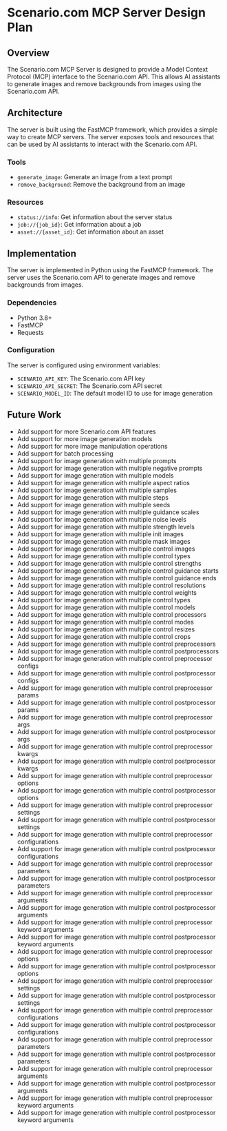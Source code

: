 # Scenario.com MCP Server Design Plan

## Overview

The Scenario.com MCP Server is designed to provide a Model Context Protocol (MCP) interface to the Scenario.com API. This allows AI assistants to generate images and remove backgrounds from images using the Scenario.com API.

## Architecture

The server is built using the FastMCP framework, which provides a simple way to create MCP servers. The server exposes tools and resources that can be used by AI assistants to interact with the Scenario.com API.

### Tools

- `generate_image`: Generate an image from a text prompt
- `remove_background`: Remove the background from an image

### Resources

- `status://info`: Get information about the server status
- `job://{job_id}`: Get information about a job
- `asset://{asset_id}`: Get information about an asset

## Implementation

The server is implemented in Python using the FastMCP framework. The server uses the Scenario.com API to generate images and remove backgrounds from images.

### Dependencies

- Python 3.8+
- FastMCP
- Requests

### Configuration

The server is configured using environment variables:

- `SCENARIO_API_KEY`: The Scenario.com API key
- `SCENARIO_API_SECRET`: The Scenario.com API secret
- `SCENARIO_MODEL_ID`: The default model ID to use for image generation

## Future Work

- Add support for more Scenario.com API features
- Add support for more image generation models
- Add support for more image manipulation operations
- Add support for batch processing
- Add support for image generation with multiple prompts
- Add support for image generation with multiple negative prompts
- Add support for image generation with multiple models
- Add support for image generation with multiple aspect ratios
- Add support for image generation with multiple samples
- Add support for image generation with multiple steps
- Add support for image generation with multiple seeds
- Add support for image generation with multiple guidance scales
- Add support for image generation with multiple noise levels
- Add support for image generation with multiple strength levels
- Add support for image generation with multiple init images
- Add support for image generation with multiple mask images
- Add support for image generation with multiple control images
- Add support for image generation with multiple control types
- Add support for image generation with multiple control strengths
- Add support for image generation with multiple control guidance starts
- Add support for image generation with multiple control guidance ends
- Add support for image generation with multiple control resolutions
- Add support for image generation with multiple control weights
- Add support for image generation with multiple control types
- Add support for image generation with multiple control models
- Add support for image generation with multiple control processors
- Add support for image generation with multiple control modes
- Add support for image generation with multiple control resizes
- Add support for image generation with multiple control crops
- Add support for image generation with multiple control preprocessors
- Add support for image generation with multiple control postprocessors
- Add support for image generation with multiple control preprocessor configs
- Add support for image generation with multiple control postprocessor configs
- Add support for image generation with multiple control preprocessor params
- Add support for image generation with multiple control postprocessor params
- Add support for image generation with multiple control preprocessor args
- Add support for image generation with multiple control postprocessor args
- Add support for image generation with multiple control preprocessor kwargs
- Add support for image generation with multiple control postprocessor kwargs
- Add support for image generation with multiple control preprocessor options
- Add support for image generation with multiple control postprocessor options
- Add support for image generation with multiple control preprocessor settings
- Add support for image generation with multiple control postprocessor settings
- Add support for image generation with multiple control preprocessor configurations
- Add support for image generation with multiple control postprocessor configurations
- Add support for image generation with multiple control preprocessor parameters
- Add support for image generation with multiple control postprocessor parameters
- Add support for image generation with multiple control preprocessor arguments
- Add support for image generation with multiple control postprocessor arguments
- Add support for image generation with multiple control preprocessor keyword arguments
- Add support for image generation with multiple control postprocessor keyword arguments
- Add support for image generation with multiple control preprocessor options
- Add support for image generation with multiple control postprocessor options
- Add support for image generation with multiple control preprocessor settings
- Add support for image generation with multiple control postprocessor settings
- Add support for image generation with multiple control preprocessor configurations
- Add support for image generation with multiple control postprocessor configurations
- Add support for image generation with multiple control preprocessor parameters
- Add support for image generation with multiple control postprocessor parameters
- Add support for image generation with multiple control preprocessor arguments
- Add support for image generation with multiple control postprocessor arguments
- Add support for image generation with multiple control preprocessor keyword arguments
- Add support for image generation with multiple control postprocessor keyword arguments

